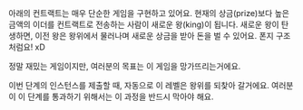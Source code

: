 아래의 컨트랙트는 매우 단순한 게임을 구현하고 있어요. 현재의 상금(prize)보다 높은 금액의 이더를 컨트랙트로 전송하는 사람이 새로운 왕(king)이 됩니다. 새로운 왕이 탄생하면, 이전 왕은 왕위에서 물러나며 새로운 상금을 받아 돈을 벌 수 있어요. 폰지 구조처럼요! xD

정말 재밌는 게임이지만, 여러분의 목표는 이 게임을 망가뜨리는거에요. 

이번 단계의 인스턴스를 제출할 때, 자동으로 이 레벨은 왕위를 되찾아 갈거에요. 여러분이 이 단계를 통과하기 위해서는 이 과정을 반드시 막아야 해요.

